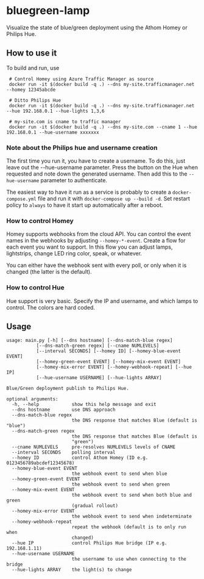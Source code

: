 # bluegreen-lamp

Visualize the state of blue/green deployment using the Athom Homey or Philips Hue.


## How to use it

To build and run, use


     # Control Homey using Azure Traffic Manager as source
     docker run -it $(docker build -q .) --dns my-site.trafficmanager.net --homey 12345abcde

     # Ditto Philips Hue
     docker run -it $(docker build -q .) --dns my-site.trafficmanager.net --hue 192.168.0.1 --hue-lights 1,3,6

     # my-site.com is cname to traffic manager
     docker run -it $(docker build -q .) --dns my-site.com --cname 1 --hue 192.168.0.1 --hue-username xxxxxxx
     
### Note about the Philips hue and username creation
The first time you run it, you have to create a username. To do this, just leave out the --hue-username parameter. Press the button on the Hue when requested and note down the generated username. Then add this to the `--hue-username` parameter to authenticate.

The easiest way to have it run as a service is probably to create a `docker-compose.yml` file and run it with `docker-compose up --build -d`. Set restart policy to `always` to have it start up automatically after a reboot.

### How to control Homey

Homey supports webhooks from the cloud API. You can control the event names in the webhooks by adjusting `--homey-*-event`. Create a flow for each event you want to support. In this flow you can adjust lamps, lightstrips, change LED ring color, speak, or whatever.

You can either have the webhook sent with every poll, or only when it is changed (the latter is the default).

### How to control Hue

Hue support is very basic. Specify the IP and username, and which lamps to control. The colors are hard coded.

## Usage

    usage: main.py [-h] [--dns hostname] [--dns-match-blue regex]
               [--dns-match-green regex] [--cname NUMLEVELS]
               [--interval SECONDS] [--homey ID] [--homey-blue-event EVENT]
               [--homey-green-event EVENT] [--homey-mix-event EVENT]
               [--homey-mix-error EVENT] [--homey-webhook-repeat] [--hue IP]
               [--hue-username USERNAME] [--hue-lights ARRAY]

    Blue/Green deployment publish to Philips Hue.

    optional arguments:
      -h, --help            show this help message and exit
      --dns hostname        use DNS approach
      --dns-match-blue regex
                            the DNS response that matches Blue (default is "blue")
      --dns-match-green regex
                            the DNS response that matches Blue (default is
                            "green")
      --cname NUMLEVELS     pre-resolves NUMLEVELS levels of CNAME
      --interval SECONDS    polling interval
      --homey ID            control Athom Homey (ID e.g. 0123456789abcdef12345678)
      --homey-blue-event EVENT
                            the webhook event to send when blue
      --homey-green-event EVENT
                            the webhook event to send when green
      --homey-mix-event EVENT
                            the webhook event to send when both blue and green
                            (gradual rollout)
      --homey-mix-error EVENT
                            the webhook event to send when indeterminate
      --homey-webhook-repeat
                            repeat the webhook (default is to only run when
                            changed)
      --hue IP              control Philips Hue bridge (IP e.g. 192.168.1.11)
      --hue-username USERNAME
                            the username to use when connecting to the bridge
      --hue-lights ARRAY    the light(s) to change

